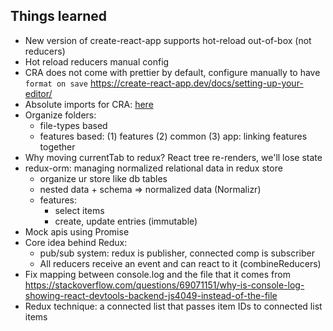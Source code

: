 ## Things learned

- New version of create-react-app supports hot-reload out-of-box (not reducers)
- Hot reload reducers manual config
- CRA does not come with prettier by default, configure manually to have `format on save`
  https://create-react-app.dev/docs/setting-up-your-editor/
- Absolute imports for CRA: [here](jsconfig.json)
- Organize folders:
  - file-types based
  - features based: (1) features (2) common (3) app: linking features together
- Why moving currentTab to redux? React tree re-renders, we'll lose state
- redux-orm: managing normalized relational data in redux store
  - organize ur store like db tables
  - nested data + schema => normalized data (Normalizr)
  - features:
    - select items
    - create, update entries (immutable)
- Mock apis using Promise
- Core idea behind Redux:
  - pub/sub system: redux is publisher, connected comp is subscriber
  - All reducers receive an event and can react to it (combineReducers)
- Fix mapping between console.log and the file that it comes from
  https://stackoverflow.com/questions/69071151/why-is-console-log-showing-react-devtools-backend-js4049-instead-of-the-file
- Redux technique: a connected list that passes item IDs to connected list items

